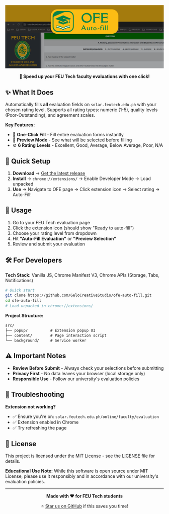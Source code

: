<div align="center">
  <img src="icons\assets\img\marquee-promo-tile.png" alt="OFE Auto-fill Extension" width="800" />
  
  <p><strong>🚀 Speed up your FEU Tech faculty evaluations with one click!</strong></p>
</div>

## ✨ What It Does

Automatically fills **all** evaluation fields on `solar.feutech.edu.ph` with your chosen rating level. Supports all rating types: numeric (1-5), quality levels (Poor-Outstanding), and agreement scales.

**Key Features:**
- 🎯 **One-Click Fill** - Fill entire evaluation forms instantly
- 👀 **Preview Mode** - See what will be selected before filling
- ⚙️ **6 Rating Levels** - Excellent, Good, Average, Below Average, Poor, N/A



## 🚀 Quick Setup

1. **Download** → [Get the latest release](https://github.com/GeloCreativeStudio/ofe-auto-fill/archive/refs/heads/main.zip)
2. **Install** → `chrome://extensions/` → Enable Developer Mode → Load unpacked
3. **Use** → Navigate to OFE page → Click extension icon → Select rating → Auto-Fill!

## 📖 Usage

1. Go to your FEU Tech evaluation page
2. Click the extension icon (should show "Ready to auto-fill")
3. Choose your rating level from dropdown
4. Hit **"Auto-Fill Evaluation"** or **"Preview Selection"**
5. Review and submit your evaluation

## 🛠️ For Developers

**Tech Stack:** Vanilla JS, Chrome Manifest V3, Chrome APIs (Storage, Tabs, Notifications)

```bash
# Quick start
git clone https://github.com/GeloCreativeStudio/ofe-auto-fill.git
cd ofe-auto-fill
# Load unpacked in chrome://extensions/
```

**Project Structure:**
```
src/
├── popup/          # Extension popup UI
├── content/        # Page interaction script  
└── background/     # Service worker
```

## ⚠️ Important Notes

- **Review Before Submit** - Always check your selections before submitting
- **Privacy First** - No data leaves your browser (local storage only)
- **Responsible Use** - Follow our university's evaluation policies

## 🐛 Troubleshooting

**Extension not working?**
- ✅ Ensure you're on: `solar.feutech.edu.ph/online/faculty/evaluation`
- ✅ Extension enabled in Chrome
- ✅ Try refreshing the page

## 📄 License

This project is licensed under the MIT License - see the [LICENSE](LICENSE) file for details.

**Educational Use Note:** While this software is open source under MIT License, please use it responsibly and in accordance with our university's evaluation policies.

---

<div align="center">
  <p><strong>Made with ❤️ for FEU Tech students</strong></p>
  <p>⭐ <a href="https://github.com/GeloCreativeStudio/ofe-auto-fill">Star us on GitHub</a> if this saves you time!</p>
</div>